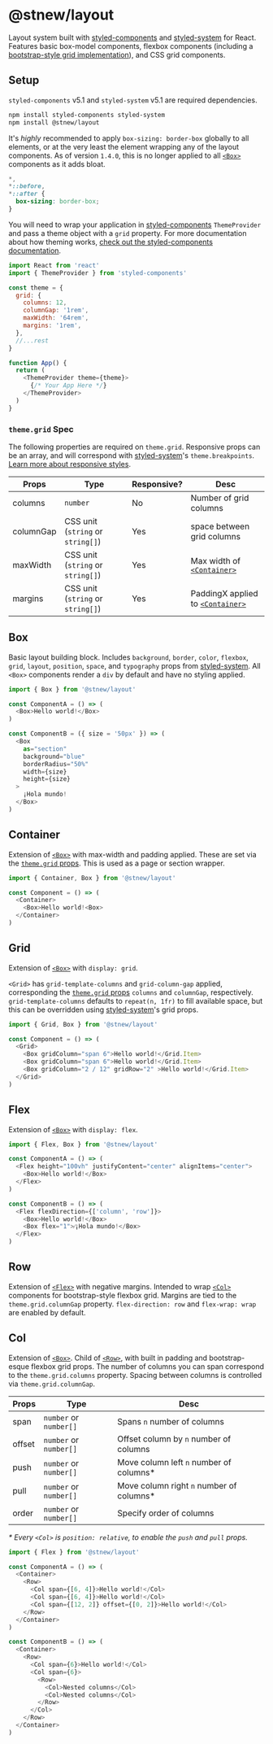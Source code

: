 # @stnew/layout

Layout system built with [styled-components] and [styled-system] for React. Features basic box-model components, flexbox components (including a [bootstrap-style grid implementation](#row)), and CSS grid components.

## Setup

`styled-components` v5.1 and `styled-system` v5.1 are required dependencies.

```sh
npm install styled-components styled-system
npm install @stnew/layout
```

It's _*highly*_ recommended to apply `box-sizing: border-box` globally to all elements, or at the very least the element wrapping any of the layout components. As of version `1.4.0`, this is no longer applied to all [`<Box>`] components as it adds bloat.

```css
*,
*::before,
*::after {
  box-sizing: border-box;
}
```

You will need to wrap your application in [styled-components] `ThemeProvider` and pass a theme object with a `grid` property. For more documentation about how theming works, [check out the styled-components documentation](https://styled-components.com/docs/advanced#theming).

```javascript
import React from 'react'
import { ThemeProvider } from 'styled-components'

const theme = {
  grid: {
    columns: 12,
    columnGap: '1rem',
    maxWidth: '64rem',
    margins: '1rem',
  },
  //...rest
}

function App() {
  return (
    <ThemeProvider theme={theme}>
      {/* Your App Here */}
    </ThemeProvider>
  )
}
```

### `theme.grid` Spec

The following properties are required on `theme.grid`. Responsive props can be an array, and will correspond with [styled-system]'s `theme.breakpoints`. [Learn more about responsive styles](https://styled-system.com/responsive-styles).

| Props     | Type                              | Responsive? | Desc                                |
| --------- | --------------------------------- | ----------- | ----------------------------------- |
| columns   | `number`                          | No          | Number of grid columns              |
| columnGap | CSS unit (`string` or `string[]`) | Yes         | space between grid columns          |
| maxWidth  | CSS unit (`string` or `string[]`) | Yes         | Max width of [`<Container>`]        |
| margins   | CSS unit (`string` or `string[]`) | Yes         | PaddingX applied to [`<Container>`] |

## Box

Basic layout building block. Includes `background`, `border`, `color`, `flexbox`, `grid`, `layout`, `position`, `space`,  and `typography` props from [styled-system]. All `<Box>` components render a `div` by default and have no styling applied.

```javascript
import { Box } from '@stnew/layout'

const ComponentA = () => (
  <Box>Hello world!</Box>
)

const ComponentB = ({ size = '50px' }) => (
  <Box
    as="section"
    background="blue"
    borderRadius="50%"
    width={size}
    height={size}
  >
    ¡Hola mundo!
  </Box>
)
```

## Container

Extension of [`<Box>`] with max-width and padding applied. These are set via the [`theme.grid` props](#themegrid-spec). This is used as a page or section wrapper.

```javascript
import { Container, Box } from '@stnew/layout'

const Component = () => (
  <Container>
    <Box>Hello world!<Box>
  </Container>
)
```

## Grid

Extension of [`<Box>`] with `display: grid`.

`<Grid>` has `grid-template-columns` and `grid-column-gap` applied, corresponding the [`theme.grid` props](#themegrid-spec) `columns` and `columnGap`, respectively. `grid-template-columns` defaults to `repeat(n, 1fr)` to fill available space, but this can be overridden using [styled-system]'s grid props.

```javascript
import { Grid, Box } from '@stnew/layout'

const Component = () => (
  <Grid>
    <Box gridColumn="span 6">Hello world!</Grid.Item>
    <Box gridColumn="span 6">Hello world!</Grid.Item>
    <Box gridColumn="2 / 12" gridRow="2" >Hello world!</Grid.Item>
  </Grid>
)
```

## Flex

Extension of [`<Box>`] with `display: flex`.

```javascript
import { Flex, Box } from '@stnew/layout'

const ComponentA = () => (
  <Flex height="100vh" justifyContent="center" alignItems="center">
    <Box>Hello world!</Box>
  </Flex>
)

const ComponentB = () => (
  <Flex flexDirection={['column', 'row']}>
    <Box>Hello world!</Box>
    <Box flex="1">⁄¡Hola mundo!</Box>
  </Flex>
)
```

## Row

Extension of [`<Flex>`] with negative margins. Intended to wrap [`<Col>`] components for bootstrap-style flexbox grid. Margins are tied to the `theme.grid.columnGap` property. `flex-direction: row` and `flex-wrap: wrap` are enabled by default.

## Col

Extension of [`<Box>`]. Child of [`<Row>`], with built in padding and bootstrap-esque flexbox grid props.
The number of columns you can span correspond to the `theme.grid.columns` property. Spacing between columns is controlled via `theme.grid.columnGap`.


| Props  | Type                   | Desc                                     |
| ------ | ---------------------- | ---------------------------------------- |
| span   | `number` or `number[]` | Spans `n` number of columns              |
| offset | `number` or `number[]` | Offset column by `n` number of columns   |
| push   | `number` or `number[]` | Move column left `n` number of columns*  |
| pull   | `number` or `number[]` | Move column right `n` number of columns* |
| order  | `number` or `number[]` | Specify order of columns                 |

_* Every `<Col>` is `position: relative`, to enable the `push` and `pull` props._

```javascript
import { Flex } from '@stnew/layout'

const ComponentA = () => (
  <Container>
    <Row>
      <Col span={[6, 4]}>Hello world!</Col>
      <Col span={[6, 4]}>Hello world!</Col>
      <Col span={[12, 2]} offset={[0, 2]}>Hello world!</Col>
    </Row>
  </Container>
)

const ComponentB = () => (
  <Container>
    <Row>
      <Col span={6}>Hello world!</Col>
      <Col span={6}>
        <Row>
          <Col>Nested columns</Col>
          <Col>Nested columns</Col>
        </Row>
      </Col>
    </Row>
  </Container>
)
```

[`<Box>`]: #box
[`<Container>`]: #container
[`<Grid>`]: #grid
[`<Flex>`]: #flex
[`<Row>`]: #row
[`<Col>`]: #col
[styled-system]: https://styled-system.com/api
[styled-components]: https://styled-components.com/
